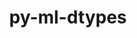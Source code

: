 ---
title: "py-ml-dtypes"
layout: cache
categories: [package, develop-2024-01-28]
meta: {"versions": ["0.2.0"], "compilers": ["gcc@=11.3.0"], "oss": ["ubuntu22.04"], "platforms": ["linux"], "targets": ["x86_64_v3"], "stacks": ["ml-linux-x86_64-cpu", "ml-linux-x86_64-cuda", "ml-linux-x86_64-rocm", "root"], "num_specs": 2, "num_specs_by_stack": {"ml-linux-x86_64-rocm": 2, "ml-linux-x86_64-cuda": 2, "ml-linux-x86_64-cpu": 2, "root": 2}}
spec_details: [{"hash": "vbj4jaoxjjks6aifvht6w4cwlmqlthb5", "compiler": "gcc@=11.3.0", "versions": ["0.2.0"], "os": "ubuntu22.04", "platform": "linux", "target": "x86_64_v3", "variants": ["build_system=python_pip"], "stacks": ["ml-linux-x86_64-rocm", "ml-linux-x86_64-cuda", "ml-linux-x86_64-cpu", "root"], "size": "-", "tarball": "https://binaries.spack.io/develop-2024-01-28/build_cache/linux-ubuntu22.04-x86_64_v3/gcc-11.3.0/py-ml-dtypes-0.2.0/linux-ubuntu22.04-x86_64_v3-gcc-11.3.0-py-ml-dtypes-0.2.0-vbj4jaoxjjks6aifvht6w4cwlmqlthb5.spack"}, {"hash": "4vvy4gokpt74nnm5zg2stu7iqwzhwfht", "compiler": "gcc@=11.3.0", "versions": ["0.2.0"], "os": "ubuntu22.04", "platform": "linux", "target": "x86_64_v3", "variants": ["build_system=python_pip"], "stacks": ["ml-linux-x86_64-rocm", "ml-linux-x86_64-cuda", "ml-linux-x86_64-cpu", "root"], "size": "-", "tarball": "https://binaries.spack.io/develop-2024-01-28/build_cache/linux-ubuntu22.04-x86_64_v3/gcc-11.3.0/py-ml-dtypes-0.2.0/linux-ubuntu22.04-x86_64_v3-gcc-11.3.0-py-ml-dtypes-0.2.0-4vvy4gokpt74nnm5zg2stu7iqwzhwfht.spack"}]
---
